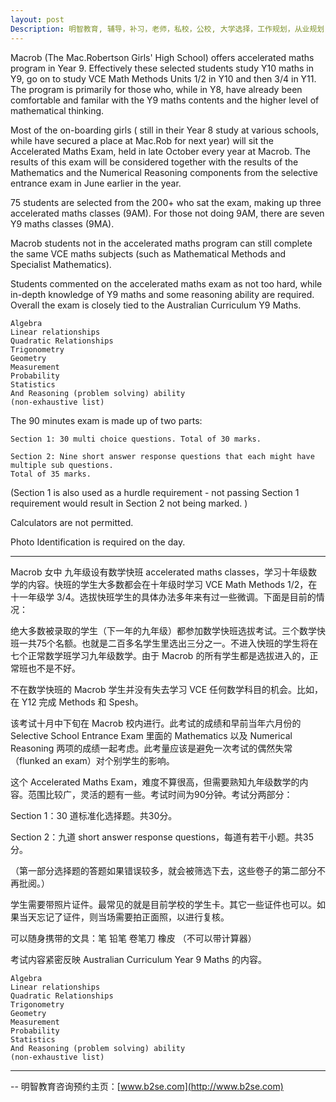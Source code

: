 ```yaml
---
layout: post
Description: 明智教育, 辅导，补习，老师，私校，公校, 大学选择，工作规划，从业规划，天才儿童是浮云，澳洲学生挫折教育，儿童空间推理，空间理解能力， 自我观对学习成绩的影响，Universities Selection, Career Education, Career Advisors, Guidance, Melbourne Private Schools, Selective Schools, Writing tutoring, Interviews tutoring, Resume Writing, Spatial skills, Failures help gifted children，Critical and creative thinking involves reasoning, using and analysing evidence, and applying knowledge to find creative solutions to complex problems；Verbal Reasoning, Decision Making, Quantitative Reasoning, Abstract Reasoning, Situational Judgement, self-concept and school results, school marks, gender differences in STEM subjects, Mac.Rob Accelerated Maths
---
```


Macrob (The Mac.Robertson Girls' High School) offers accelerated maths program in Year 9. Effectively these selected students study Y10 maths in Y9, go on to study VCE Math Methods Units 1/2 in Y10 and then 3/4 in Y11. The program is primarily for those who, while in Y8, have already been comfortable and familar with the Y9 maths contents and the higher level of mathematical thinking.

Most of the on-boarding girls ( still in their Year 8 study at various schools, while have secured a place at Mac.Rob for next year) will sit the Accelerated Maths Exam, held in late October every year at Macrob.  The results of this exam will be considered together with the results of the Mathematics and the Numerical Reasoning components from the selective entrance exam in June earlier in the year.

75 students are selected from the 200+ who sat the exam, making up three accelerated maths classes (9AM). For those not doing 9AM, there are seven Y9 maths classes (9MA). 

Macrob students not in the accelerated maths program can still complete the same VCE maths subjects (such as Mathematical Methods and Specialist Mathematics).   

Students commented on the accelerated maths exam as not too hard,  while in-depth knowledge of Y9 maths and some reasoning ability are required. Overall the exam is closely tied to the Australian Curriculum Y9 Maths.


	Algebra
	Linear relationships
	Quadratic Relationships
	Trigonometry
	Geometry
	Measurement
	Probability
	Statistics
	And Reasoning (problem solving) ability
	(non-exhaustive list) 

The 90 minutes exam is made up of two parts:

	Section 1: 30 multi choice questions. Total of 30 marks.

	Section 2: Nine short answer response questions that each might have multiple sub questions. 
	Total of 35 marks.

(Section 1 is also used as a hurdle requirement - not passing Section 1 requirement would result in Section 2 not being marked. )

Calculators are not permitted.

Photo Identification is required on the day.

---------------




Macrob 女中 九年级设有数学快班 accelerated maths classes，学习十年级数学的内容。快班的学生大多数都会在十年级时学习 VCE Math Methods 1/2，在十一年级学 3/4。选拔快班学生的具体办法多年来有过一些微调。下面是目前的情况：

绝大多数被录取的学生（下一年的九年级）都参加数学快班选拔考试。三个数学快班一共75个名额。也就是二百多名学生里选出三分之一。不进入快班的学生将在七个正常数学班学习九年级数学。由于 Macrob 的所有学生都是选拔进入的，正常班也不是不好。

不在数学快班的 Macrob 学生并没有失去学习 VCE 任何数学科目的机会。比如，在 Y12 完成 Methods 和 Spesh。 

该考试十月中下旬在 Macrob 校内进行。此考试的成绩和早前当年六月份的 Selective School Entrance Exam 里面的 Mathematics 以及 Numerical Reasoning 两项的成绩一起考虑。此考量应该是避免一次考试的偶然失常（flunked an exam）对个别学生的影响。


这个 Accelerated Maths Exam，难度不算很高，但需要熟知九年级数学的内容。范围比较广，灵活的题有一些。考试时间为90分钟。考试分两部分：

Section 1：30 道标准化选择题。共30分。

Section 2：九道 short answer response questions，每道有若干小题。共35分。

（第一部分选择题的答题如果错误较多，就会被筛选下去，这些卷子的第二部分不再批阅。）

学生需要带照片证件。最常见的就是目前学校的学生卡。其它一些证件也可以。如果当天忘记了证件，则当场需要拍正面照，以进行复核。

可以随身携带的文具：笔 铅笔 卷笔刀 橡皮 （不可以带计算器）


考试内容紧密反映 Australian Curriculum Year 9 Maths 的内容。

	Algebra
	Linear relationships
	Quadratic Relationships
	Trigonometry
	Geometry
	Measurement
	Probability
	Statistics
	And Reasoning (problem solving) ability
	(non-exhaustive list) 



	
--------
-- 明智教育咨询预约主页：[www.b2se.com](http://www.b2se.com)

